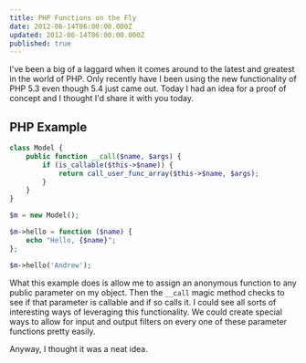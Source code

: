 ```yaml
---
title: PHP Functions on the Fly
date: 2012-06-14T06:00:00.000Z
updated: 2012-06-14T06:00:00.000Z
published: true
---
```


I've been a big of a laggard when it comes around to the latest and greatest in the world of PHP. Only recently have I been using the new functionality of PHP 5.3 even though 5.4 just came out. Today I had an idea for a proof of concept and I thought I'd share it with you today.

## PHP Example


```php
class Model {
	public function __call($name, $args) {
		if (is_callable($this->$name)) {
			return call_user_func_array($this->$name, $args);
		}
	}
}

$m = new Model();

$m->hello = function ($name) {
	echo "Hello, {$name}";
};

$m->hello('Andrew');
```

What this example does is allow me to assign an anonymous function to any public parameter on my object. Then the `__call` magic method checks to see if that parameter is callable and if so calls it. I could see all sorts of interesting ways of leveraging this functionality. We could create special ways to allow for input and output filters on every one of these parameter functions pretty easily.

Anyway, I thought it was a neat idea.

